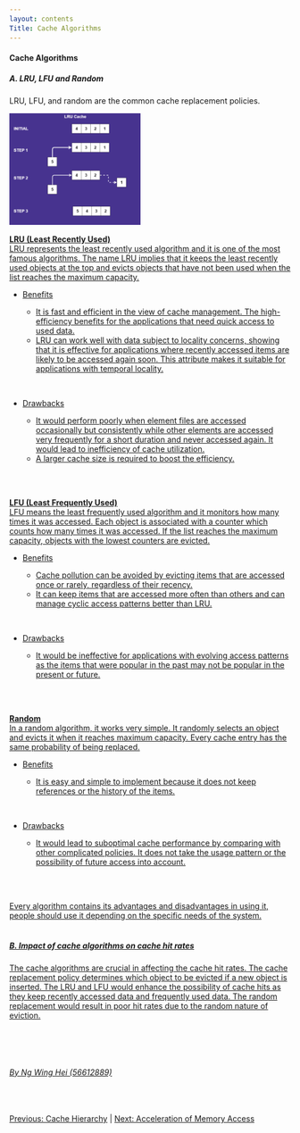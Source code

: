```yaml
---
layout: contents
Title: Cache Algorithms
---
```


<body>
<h4><b>Cache Algorithms</b></h4>

<h5><b>A. LRU, LFU and Random</b></h5>

LRU, LFU, and random are the common cache replacement policies. <br/>

<a href="https://dev.to/satrobit/cache-replacement-algorithms-how-to-efficiently-manage-the-cache-storage-2ne1"><img src="./media/P2.png" alt="Image" height=200 width=auto>  <br/>


<b>LRU (Least Recently Used)</b> <br/>
LRU represents the least recently used algorithm and it is one of the most famous algorithms. The name LRU implies that it keeps the least recently used objects at the top and evicts objects that have not been used when the list reaches the maximum capacity.  <br/>
<ul><li>Benefits </li>
  <ul>
  <li>It is fast and efficient in the view of cache management. The high-efficiency benefits for the applications that need quick access to used data. </li> 
  <li>LRU can work well with data subject to locality concerns, showing that it is effective for applications where recently accessed items are likely to be accessed again soon. This attribute makes it suitable for applications with temporal locality. </li> </ul> </ul><br/>
<ul><li>Drawbacks </li>
  <ul>
  <li>It would perform poorly when element files are accessed occasionally but consistently while other elements are accessed very frequently for a short duration and never accessed again. It would lead to inefficiency of cache utilization. </li> 
  <li>A larger cache size is required to boost the efficiency. </li> </ul></ul><br/> <br/>

<b>LFU (Least Frequently Used)</b> <br/>
LFU means the least frequently used algorithm and it monitors how many times it was accessed. Each object is associated with a counter which counts how many times it was accessed. If the list reaches the maximum capacity, objects with the lowest counters are evicted.  <br/>
<ul><li>Benefits </li>
  <ul>
  <li>Cache pollution can be avoided by evicting items that are accessed once or rarely, regardless of their recency.  </li> 
  <li>It can keep items that are accessed more often than others and can manage cyclic access patterns better than LRU. </li> </ul> </ul><br/>
<ul><li>Drawbacks </li>
  <ul>
  <li>It would be ineffective for applications with evolving access patterns as the items that were popular in the past may not be popular in the present or future. </li> </ul></ul><br/> <br/>

<b>Random</b> <br/>
In a random algorithm, it works very simple. It randomly selects an object and evicts it when it reaches maximum capacity. Every cache entry has the same probability of being replaced. <br/>
<ul><li>Benefits </li>
  <ul>
  <li>It is easy and simple to implement because it does not keep references or the history of the items. </li> </ul> </ul><br/>
<ul><li>Drawbacks </li>
  <ul>
  <li>It would lead to suboptimal cache performance by comparing with other complicated policies. It does not take the usage pattern or the possibility of future access into account. </li> </ul></ul><br/> <br/>

Every algorithm contains its advantages and disadvantages in using it, people should use it depending on the specific needs of the system. <br/> <br/>

<h5><b>B. Impact of cache algorithms on cache hit rates</b></h5>
The cache algorithms are crucial in affecting the cache hit rates. The cache replacement policy determines which object to be evicted if a new object is inserted. The LRU and LFU would enhance the possibility of cache hits as they keep recently accessed data and frequently used data. The random replacement would result in poor hit rates due to the random nature of eviction.

<br/> <br/> <br/>
<h6>By Ng Wing Hei (56612889)</h6>
<br/> <br/>
<div class="middle">
<a href="https://cs1102proj-cache.github.io/CS1102/contents/cache_hierarchy.html">Previous: Cache Hierarchy</a> |
<a href="https://cs1102proj-cache.github.io/CS1102/contents/acceleration_of_memory_access.html">Next: Acceleration of Memory Access</a>
<br/> 
